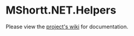 # MShortt.NET.Helpers
Please view the [project's wiki](https://github.com/mshortt96/MShortt.NET.Helpers/wiki) for documentation.
